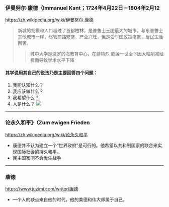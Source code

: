 ### 伊曼努尔·康德（Immanuel Kant；1724年4月22日－1804年2月12
https://zh.wikipedia.org/wiki/伊曼努尔·康德
>新城的规模和人口超过了首都柏林，是普鲁士王国最大的城市。与东普鲁士其他城市一样，尽管商路繁盛、产业兴旺，但是受军国政策拖累，居民生活困苦。
>>城中大学是波罗的海教育中心，在腓特烈·威廉一世治下因大幅削减经费而导致学术水平下降
#### 其学说用其自己的说法乃是主要回答四个问题：
1. 我能认知什么？
2. 我应该做什么？
3. 我希望什么？
4. 人是什么？
![](https://upload.wikimedia.org/wikipedia/commons/f/f2/Kant_gemaelde_3.jpg)
---
### 论永久和平》（Zum ewigen Frieden
https://zh.wikipedia.org/wiki/论永久和平
- 康德并不认为建立一个“世界政府”是可行的。他希望以共和制国家的联合来实现国际社会的持久和平。
- 民主国家间不会发生战争
---
### 康德
https://www.juzimi.com/writer/康德
- 一个人的缺点来自他的时代，他的美德和伟大却属于自己。